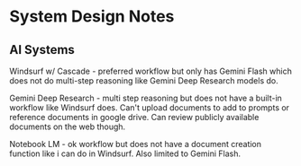 
# System Design Notes

## AI Systems

Windsurf w/ Cascade - preferred workflow but only has Gemini Flash which does not do multi-step reasoning like Gemini Deep Research models do.

Gemini Deep Research - multi step reasoning but does not have a built-in workflow like Windsurf does. Can't upload documents to add to prompts or reference documents in google drive. Can review publicly available documents on the web though.

Notebook LM - ok workflow but does not have a document creation function like i can do in Windsurf. Also limited to Gemini Flash.







